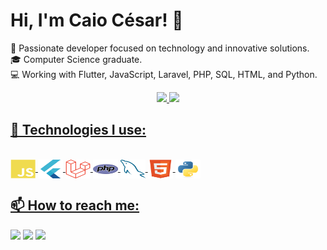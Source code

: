 # Hi, I'm Caio César! 👋

🚀 Passionate developer focused on technology and innovative solutions.  
🎓 Computer Science graduate.  
💻 Working with Flutter, JavaScript, Laravel, PHP, SQL, HTML, and Python.  

<div align="center">
  <a href="https://github.com/ocaiocso">
  <img height="150em" src="https://github-readme-stats.vercel.app/api?username=ocaiocso&show_icons=true&theme=radical&include_all_commits=true&count_private=true&orgs=d5consultoria"/>
  <img height="120em" src="https://github-readme-stats.vercel.app/api/top-langs/?username=ocaiocso&layout=compact&langs_count=7&theme=radical"/>
</div>


## 🔧 Technologies I use:
<div style="display: inline_block"><br>
  <img align="center" alt="Caio-Js" height="30" width="40" src="https://raw.githubusercontent.com/devicons/devicon/master/icons/javascript/javascript-plain.svg">
  <img align="center" alt="Caio-Flutter" height="30" width="40" src="https://raw.githubusercontent.com/devicons/devicon/master/icons/flutter/flutter-original.svg">
  <img align="center" alt="Caio-Laravel" height="30" width="40" src="https://raw.githubusercontent.com/devicons/devicon/master/icons/laravel/laravel-original.svg">
  <img align="center" alt="Caio-PHP" height="30" width="40" src="https://raw.githubusercontent.com/devicons/devicon/master/icons/php/php-original.svg">
  <img align="center" alt="Caio-SQL" height="30" width="40" src="https://raw.githubusercontent.com/devicons/devicon/master/icons/mysql/mysql-original.svg">
  <img align="center" alt="Caio-HTML" height="30" width="40" src="https://raw.githubusercontent.com/devicons/devicon/master/icons/html5/html5-original.svg">
  <img align="center" alt="Caio-Python" height="30" width="40" src="https://raw.githubusercontent.com/devicons/devicon/master/icons/python/python-original.svg">
</div>

## 📫 How to reach me:
<div> 
  <a href="https://instagram.com/caiocso__" target="_blank"><img src="https://img.shields.io/badge/-Instagram-%23E4405F?style=for-the-badge&logo=instagram&logoColor=white" target="_blank"></a>
  <a href="mailto:caiocesarclas@gmail.com"><img src="https://img.shields.io/badge/-Gmail-%23333?style=for-the-badge&logo=gmail&logoColor=white" target="_blank"></a>
  <a href="https://www.linkedin.com/in/caio-c%C3%A9sar-b11068238" target="_blank"><img src="https://img.shields.io/badge/-LinkedIn-%230077B5?style=for-the-badge&logo=linkedin&logoColor=white" target="_blank"></a>
</div>
